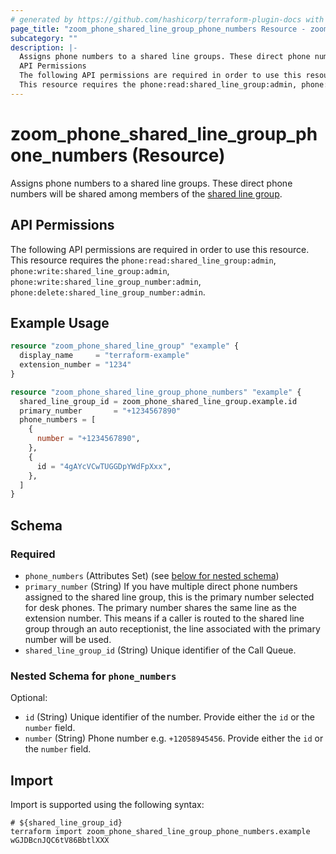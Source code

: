 ```yaml
---
# generated by https://github.com/hashicorp/terraform-plugin-docs with own template
page_title: "zoom_phone_shared_line_group_phone_numbers Resource - zoom"
subcategory: ""
description: |-
  Assigns phone numbers to a shared line groups. These direct phone numbers will be shared among members of the shared line group https://support.zoom.us/hc/en-us/articles/360038850792-Setting-up-shared-line-groups.
  API Permissions
  The following API permissions are required in order to use this resource.
  This resource requires the phone:read:shared_line_group:admin, phone:write:shared_line_group:admin, phone:write:shared_line_group_number:admin, phone:delete:shared_line_group_number:admin.
---
```


# zoom_phone_shared_line_group_phone_numbers (Resource)

Assigns phone numbers to a shared line groups. These direct phone numbers will be shared among members of the [shared line group](https://support.zoom.us/hc/en-us/articles/360038850792-Setting-up-shared-line-groups).

## API Permissions

The following API permissions are required in order to use this resource.
This resource requires the `phone:read:shared_line_group:admin`, `phone:write:shared_line_group:admin`, `phone:write:shared_line_group_number:admin`, `phone:delete:shared_line_group_number:admin`.

## Example Usage

```terraform
resource "zoom_phone_shared_line_group" "example" {
  display_name     = "terraform-example"
  extension_number = "1234"
}

resource "zoom_phone_shared_line_group_phone_numbers" "example" {
  shared_line_group_id = zoom_phone_shared_line_group.example.id
  primary_number       = "+1234567890"
  phone_numbers = [
    {
      number = "+1234567890",
    },
    {
      id = "4gAYcVCwTUGGDpYWdFpXxx",
    },
  ]
}
```

<!-- schema generated by tfplugindocs -->
## Schema

### Required

- `phone_numbers` (Attributes Set) (see [below for nested schema](#nestedatt--phone_numbers))
- `primary_number` (String) If you have multiple direct phone numbers assigned to the shared line group, this is the primary number selected for desk phones.
The primary number shares the same line as the extension number. This means if a caller is routed to the shared line group through an auto receptionist, the line associated with the primary number will be used.
- `shared_line_group_id` (String) Unique identifier of the Call Queue.

<a id="nestedatt--phone_numbers"></a>
### Nested Schema for `phone_numbers`

Optional:

- `id` (String) Unique identifier of the number. Provide either the `id` or the `number` field.
- `number` (String) Phone number e.g. `+12058945456`. Provide either the `id` or the `number` field.

## Import

Import is supported using the following syntax:

```shell
# ${shared_line_group_id}
terraform import zoom_phone_shared_line_group_phone_numbers.example wGJDBcnJQC6tV86BbtlXXX
```
